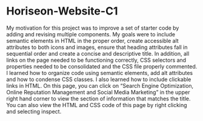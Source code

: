 # Horiseon-Website-C1
My motivation for this project was to improve a set of starter code by adding and revising multiple components. My goals were to include semantic elements in HTML in the proper order, create accessible alt attributes to both icons and images, ensure that heading attributes fall in sequential order and create a concise and descriptive title. In addition, all links on the page needed to be functioning correctly, CSS selectors and properties needed to be consolidated and the CSS file properly commented. I learned how to organize code using semantic elements, add alt attributes and how to condense CSS classes. I also learned how to include clickable links in HTML. On this page, you can click on “Search Engine Optimization, Online Reputation Management and Social Media Marketing” in the upper right hand corner to view the section of information that matches the title. You can also view the HTML and CSS code of this page by right clicking and selecting inspect. 
